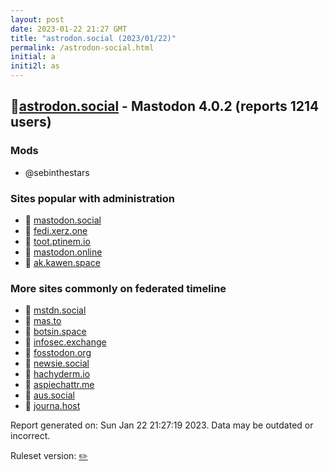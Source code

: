 ```yaml
---
layout: post
date: 2023-01-22 21:27 GMT
title: "astrodon.social (2023/01/22)"
permalink: /astrodon-social.html
initial: a
initi2l: as
---
```


## 🐘[astrodon.social](https://astrodon.social) - Mastodon 4.0.2 (reports 1214 users)

### Mods
 * @sebinthestars

### Sites popular with administration

* 🐘 [mastodon.social](/mastodon-social.html)
* 🐘 [fedi.xerz.one](/fedi-xerz-one.html)
* 🐘 [toot.ptinem.io](/toot-ptinem-io.html)
* 🐘 [mastodon.online](/mastodon-online.html)
* 🐘 [ak.kawen.space](/ak-kawen-space.html)

### More sites commonly on federated timeline

* 🐘 [mstdn.social](/mstdn-social.html)
* 🐘 [mas.to](/mas-to.html)
* 🐘 [botsin.space](/botsin-space.html)
* 🐘 [infosec.exchange](/infosec-exchange.html)
* 🐘 [fosstodon.org](/fosstodon-org.html)
* 🐘 [newsie.social](/newsie-social.html)
* 🐘 [hachyderm.io](/hachyderm-io.html)
* 🐘 [aspiechattr.me](/aspiechattr-me.html)
* 🐘 [aus.social](/aus-social.html)
* 🐘 [journa.host](/journa-host.html)

Report generated on: Sun Jan 22 21:27:19 2023. Data may be outdated or incorrect.

Ruleset version: [✏️](/version-pencil)
